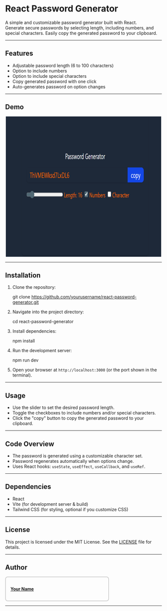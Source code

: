 # React Password Generator

A simple and customizable password generator built with React.  
Generate secure passwords by selecting length, including numbers, and special characters. Easily copy the generated password to your clipboard.

---

## Features

- Adjustable password length (6 to 100 characters)
- Option to include numbers
- Option to include special characters
- Copy generated password with one click
- Auto-generates password on option changes

---

## Demo

<p align="center">
  <img src="./screenshot.png" alt="Password Generator Screenshot" width="500" height="450px" />
</p>

---

## Installation

1. Clone the repository:

    git clone https://github.com/yourusername/react-password-generator.git

2. Navigate into the project directory:

    cd react-password-generator

3. Install dependencies:

    npm install

4. Run the development server:

    npm run dev

5. Open your browser at `http://localhost:3000` (or the port shown in the terminal).

---

## Usage

- Use the slider to set the desired password length.
- Toggle the checkboxes to include numbers and/or special characters.
- Click the "copy" button to copy the generated password to your clipboard.

---

## Code Overview

- The password is generated using a customizable character set.
- Password regenerates automatically when options change.
- Uses React hooks: `useState`, `useEffect`, `useCallback`, and `useRef`.

---

## Dependencies

- React
- Vite (for development server & build)
- Tailwind CSS (for styling, optional if you customize CSS)

---

## License

This project is licensed under the MIT License. See the [LICENSE](LICENSE) file for details.

---

## Author

<div style="border: 2px solid #ccc; padding: 15px; border-radius: 8px; max-width: 300px;">
  <p><strong><a href="https://github.com/yourusername">Your Name</a></strong></p>
</div>


---
